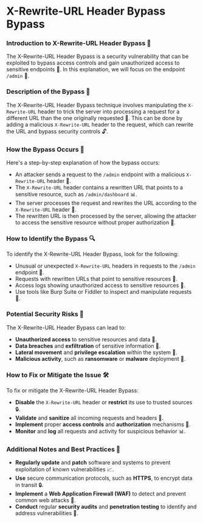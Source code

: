 # X-Rewrite-URL Header Bypass Bypass

### Introduction to X-Rewrite-URL Header Bypass 🚪
The X-Rewrite-URL Header Bypass is a security vulnerability that can be exploited to bypass access controls and gain unauthorized access to sensitive endpoints 🤫. In this explanation, we will focus on the endpoint `/admin` 📁.

### Description of the Bypass 📝
The X-Rewrite-URL Header Bypass technique involves manipulating the `X-Rewrite-URL` header to trick the server into processing a request for a different URL than the one originally requested 🔄. This can be done by adding a malicious `X-Rewrite-URL` header to the request, which can rewrite the URL and bypass security controls 🔓.

### How the Bypass Occurs 🤔
Here's a step-by-step explanation of how the bypass occurs:
* An attacker sends a request to the `/admin` endpoint with a malicious `X-Rewrite-URL` header 📨.
* The `X-Rewrite-URL` header contains a rewritten URL that points to a sensitive resource, such as `/admin/dashboard` 📊.
* The server processes the request and rewrites the URL according to the `X-Rewrite-URL` header 🔄.
* The rewritten URL is then processed by the server, allowing the attacker to access the sensitive resource without proper authorization 🚫.

### How to Identify the Bypass 🔍
To identify the X-Rewrite-URL Header Bypass, look for the following:
* Unusual or unexpected `X-Rewrite-URL` headers in requests to the `/admin` endpoint 🚨.
* Requests with rewritten URLs that point to sensitive resources 📝.
* Access logs showing unauthorized access to sensitive resources 🚫.
* Use tools like Burp Suite or Fiddler to inspect and manipulate requests 🎯.

### Potential Security Risks 🚨
The X-Rewrite-URL Header Bypass can lead to:
* **Unauthorized access** to sensitive resources and data 🤫.
* **Data breaches** and **exfiltration** of sensitive information 🚮.
* **Lateral movement** and **privilege escalation** within the system 🚀.
* **Malicious activity**, such as **ransomware** or **malware** deployment 🤖.

### How to Fix or Mitigate the Issue 🛠️
To fix or mitigate the X-Rewrite-URL Header Bypass:
* **Disable** the `X-Rewrite-URL` header or **restrict** its use to trusted sources 🔒.
* **Validate** and **sanitize** all incoming requests and headers 🚮.
* **Implement** proper **access controls** and **authorization** mechanisms 🔑.
* **Monitor** and **log** all requests and activity for suspicious behavior 📊.

### Additional Notes and Best Practices 📝
* **Regularly update** and **patch** software and systems to prevent exploitation of known vulnerabilities 📈.
* **Use** secure communication protocols, such as **HTTPS**, to encrypt data in transit 🔒.
* **Implement** a **Web Application Firewall (WAF)** to detect and prevent common web attacks 🚫.
* **Conduct** regular **security audits** and **penetration testing** to identify and address vulnerabilities 🎯.